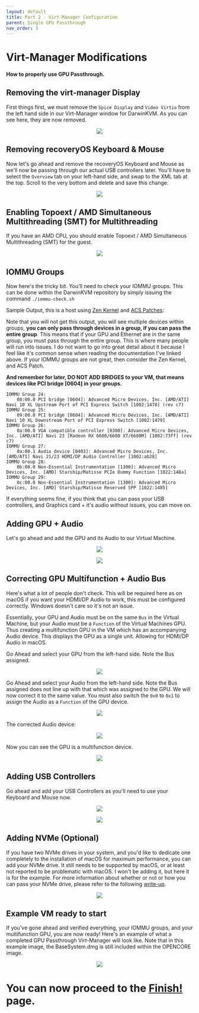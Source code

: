 ```yaml
---
layout: default
title: Part 2 - Virt-Manager Configuration
parent: Single GPU Passthrough
nav_order: 3
---
```


# Virt-Manager Modifications
#### How to properly use GPU Passthrough.

## Removing the virt-manager Display

First things first, we must remove the ``Spice Display`` and ``Video Virtio`` from the left hand side in our Virt-Manager window for DarwinKVM. As you can see here, they are now removed.

<p align="center">
  <img src="../../assets/VManGPUPassthroughRemoveVirtIODisplay.png">
</p>

## Removing recoveryOS Keyboard & Mouse

Now let's go ahead and remove the recoveryOS Keyboard and Mouse as we'll now be passing through our actual USB controllers later. You'll have to select the ``Overview`` tab on your left-hand side, and swap to the XML tab at the top. Scroll to the very bottom and delete and save this change.

<p align="center">
  <img src="../../assets/VManGPUPassthroughRemoveRecoveryKBM.png">
</p>

## Enabling Topoext / AMD Simultaneous Multithreading (SMT) for Multithreading

If you have an AMD CPU, you should enable Topoext / AMD Simultaneous Multithreading (SMT) for the guest.

<p align="center">
  <img src="../../assets/VManGPUPassthroughAddMultithreading.png">
</p>

## IOMMU Groups

Now here's the tricky bit. You'll need to check your IOMMU groups. This can be done within the DarwinKVM repository by simply issuing the command ``./iommu-check.sh``

Sample Output, this is a host using [Zen Kernel](https://github.com/zen-kernel/zen-kernel) and [ACS Patches](https://wiki.archlinux.org/title/PCI_passthrough_via_OVMF#Bypassing_the_IOMMU_groups_(ACS_override_patch)):

Note that you will not get this output, you will see multiple devices within groups, <b>you can only pass through devices in a group, if you can pass the entire group</b>. This means that if your GPU and Ethernet are in the same group, you must pass through the entire group. This is where many people will run into issues. I do not want to go into great detail about it because I feel like it's common sense when reading the documentation I've linked above. If your IOMMU groups are not great, then consider the Zen Kernel, and ACS Patch.

<b>And remember for later, DO NOT ADD BRIDGES to your VM, that means devices like PCI bridge [0604] in your groups. </b>

```
IOMMU Group 24:
	08:00.0 PCI bridge [0604]: Advanced Micro Devices, Inc. [AMD/ATI] Navi 10 XL Upstream Port of PCI Express Switch [1002:1478] (rev c7)
IOMMU Group 25:
	09:00.0 PCI bridge [0604]: Advanced Micro Devices, Inc. [AMD/ATI] Navi 10 XL Downstream Port of PCI Express Switch [1002:1479]
IOMMU Group 26:
	0a:00.0 VGA compatible controller [0300]: Advanced Micro Devices, Inc. [AMD/ATI] Navi 23 [Radeon RX 6600/6600 XT/6600M] [1002:73ff] (rev c7)
IOMMU Group 27:
	0a:00.1 Audio device [0403]: Advanced Micro Devices, Inc. [AMD/ATI] Navi 21/23 HDMI/DP Audio Controller [1002:ab28]
IOMMU Group 28:
	0b:00.0 Non-Essential Instrumentation [1300]: Advanced Micro Devices, Inc. [AMD] Starship/Matisse PCIe Dummy Function [1022:148a]
IOMMU Group 29:
	0c:00.0 Non-Essential Instrumentation [1300]: Advanced Micro Devices, Inc. [AMD] Starship/Matisse Reserved SPP [1022:1485]
```

If everything seems fine, if you think that you can pass your USB controllers, and Graphics card + it's audio without issues, you can move on.

## Adding GPU + Audio

Let's go ahead and add the GPU and its Audio to our Virtual Machine.

<p align="center">
  <img src="../../assets/VManGPUPassthroughAddGPU.png">
</p>

<p align="center">
  <img src="../../assets/VManGPUPassthroughAddGPUAudio.png">
</p>

## Correcting GPU Multifunction + Audio Bus

Here's what a lot of people don't check. This will be required here as on macOS if you want your HDMI/DP Audio to work, this must be configured correctly. Windows doesn't care so it's not an issue.

Essentially, your GPU and Audio must be on the same ``Bus`` in the Virtual Machine, but your Audio must be a ``Function`` of the Virtual Machines GPU. Thus creating a multifunction GPU in the VM which has an accompanying Audio device. This displays the GPU as a single unit. Allowing for HDMI/DP Audio in macOS.


Go Ahead and select your GPU from the left-hand side. Note the Bus assigned.

<p align="center">
  <img src="../../assets/VManGPUPassthroughFindGPUBus.png">
</p>

Go Ahead and select your Audio from the left-hand side. Note the Bus assigned does not line up with that which was assigned to the GPU. We will now correct it to the same value. You must also switch the ``0x0`` to ``0x1`` to assign the Audio as a ``Function`` of the GPU device.

<p align="center">
  <img src="../../assets/VManGPUPassthroughCorrectAudioBusBefore.png">
</p>

The corrected Audio device:

<p align="center">
  <img src="../../assets/VManGPUPassthroughCorrectAudioBusAfter.png">
</p>

Now you can see the GPU is a multifunction device.

<p align="center">
  <img src="../../assets/VManGPUPassthroughCorrectedGPUMultifunction.png">
</p>

## Adding USB Controllers

Go ahead and add your USB Controllers as you'll need to use your Keyboard and Mouse now.

<p align="center">
  <img src="../../assets/VManGPUPassthroughAddUSBController1.png">
</p>

<p align="center">
  <img src="../../assets/VManGPUPassthroughAddUSBController2.png">
</p>

## Adding NVMe (Optional)

If you have two NVMe drives in your system, and you'd like to dedicate one completely to the installation of macOS for maximum performance, you can add your NVMe drive. It still needs to be supported by macOS, or at least not reported to be problematic with macOS. I won't be adding it, but here it is for the example. For more information about whether or not or how you can pass your NVMe drive, please refer to the following [write-up]().

<p align="center">
  <img src="../../assets/VManGPUPassthroughAddNVME.png">
</p>

## Example VM ready to start

If you've gone ahead and verified everything, your IOMMU groups, and your multifunction GPU, you are now ready! Here's an example of what a completed GPU Passthrough Virt-Manager will look like. Note that in this example image, the BaseSystem.dmg is still included within the OPENCORE image.

<p align="center">
  <img src="../../assets/VManGPUPassthroughCompletedExample.png">
</p>

<h1>You can now proceed to the <a href="../10-Finish.html">Finish!</a> page.</h1>